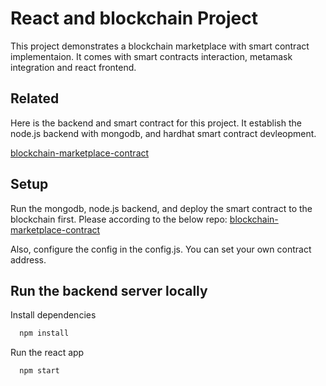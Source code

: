 # React and blockchain Project

This project demonstrates a blockchain marketplace with smart contract implementaion. It comes with smart contracts interaction, metamask integration and react frontend.


## Related

Here is the backend and smart contract for this project. It establish the node.js backend with mongodb, and hardhat smart contract devleopment.

[blockchain-marketplace-contract](https://github.com/PeterTikCheung/blockchain-marketplace-contracts)


## Setup

Run the mongodb, node.js backend, and deploy the smart contract to the blockchain first. 
Please according to the below repo:
[blockchain-marketplace-contract](https://github.com/PeterTikCheung/blockchain-marketplace-contracts)

Also, configure the config in the config.js. You can set your own contract address.


## Run the backend server locally
Install dependencies

```bash
  npm install
```

Run the react app

```bash
  npm start
```
